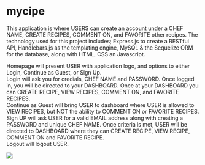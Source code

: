 # mycipe

This application is where USERS can create an account under a CHEF NAME, CREATE RECIPES, COMMENT ON, and FAVORITE other recipes.  The technology used for this project includes; Express.js to create a RESTful API, Handlebars.js as the templating engine, MySQL & the Sequelize ORM for the database, along with HTML, CSS an Javascript.<br>

Homepage will present USER with application logo, and options to either Login, Continue as Guest, or Sign Up.<br>
Login will ask you for credials, CHEF NAME and PASSWORD.  Once logged in, you will be directed to your DASHBOARD.  Once at your DASHBOARD you can CREATE RECIPE, VIEW RECIPES, COMMENT ON, and FAVORITE RECIPES.<br>
Continue as Guest will bring USER to dashboard where USER is allowed to VIEW RECIPES, but NOT the ability to COMMENT ON or FAVORITE RECIPES.<br>
Sign UP will ask USER for a valid EMAIL address along with creating a PASSWORD and unique CHEF NAME.  Once criteria is met, USER will be directed to DASHBOARD where they can CREATE RECIPE, VIEW RECIPE, COMMENT ON and FAVORITE RECIPE.<br>
Logout will logout USER.<br>




<img src="https://i.imgur.com/NVafCZs.png">